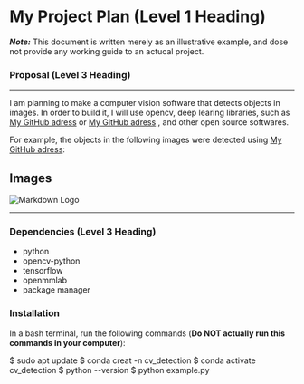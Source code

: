 # My Project Plan (Level 1 Heading)
***Note:*** This document is written merely as an illustrative example, and dose not provide any working guide to an actucal project.

### Proposal (Level 3 Heading)
---
I am planning to make a computer vision software that detects objects in images.
In order to build it, I will use opencv, deep learing libraries, such as [My GitHub adress]() or [My GitHub adress]()
, and other open source softwares.

For example, the objects in the following images were detected using [My GitHub adress]():

## Images
![Markdown Logo](https://user-images.githubusercontent.com/12907710/137271636-56ba1cd2-b110-4812-8221-b4c120320aa9.png)

---
### Dependencies (Level 3 Heading)
- python
- opencv-python
- tensorflow
- openmmlab
- package manager

### Installation
In a bash terminal, run the following commands (**Do NOT actually run this commands in your computer**):

$ sudo apt update
$ conda creat -n cv_detection
$ conda activate cv_detection
$ python --version
$ python example.py
